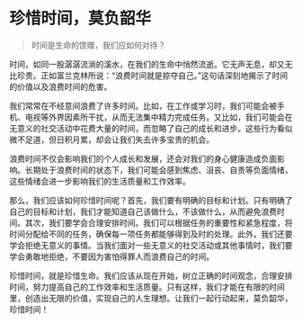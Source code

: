 # 珍惜时间，莫负韶华
> 时间是生命的馈赠，我们应如何对待？

时间，如同一股潺潺流淌的溪水，在我们的生命中悄然流逝。它无声无息，却又无比珍贵。正如富兰克林所说：“浪费时间就是掠夺自己。”这句话深刻地揭示了时间的价值以及浪费时间的危害。

我们常常在不经意间浪费了许多时间。比如，在工作或学习时，我们可能会被手机、电视等外界因素所干扰，从而无法集中精力完成任务。又比如，我们可能会在无意义的社交活动中花费大量的时间，而忽略了自己的成长和进步。这些行为看似微不足道，但日积月累，却会让我们失去许多宝贵的机会。

浪费时间不仅会影响我们的个人成长和发展，还会对我们的身心健康造成负面影响。长期处于浪费时间的状态下，我们可能会感到焦虑、沮丧、自责等负面情绪，这些情绪会进一步影响我们的生活质量和工作效率。

那么，我们应该如何珍惜时间呢？首先，我们要有明确的目标和计划。只有明确了自己的目标和计划，我们才能知道自己该做什么，不该做什么，从而避免浪费时间。其次，我们要学会合理安排时间。我们可以根据任务的重要性和紧急程度，将时间分配给不同的任务，确保每一项任务都能够得到及时的处理。此外，我们还要学会拒绝无意义的事情。当我们面对一些无意义的社交活动或其他事情时，我们要学会勇敢地拒绝，不要因为害怕得罪人而浪费自己的时间。

珍惜时间，就是珍惜生命。我们应该从现在开始，树立正确的时间观念，合理安排时间，努力提高自己的工作效率和生活质量。只有这样，我们才能在有限的时间里，创造出无限的价值，实现自己的人生理想。让我们一起行动起来，莫负韶华，珍惜时间！